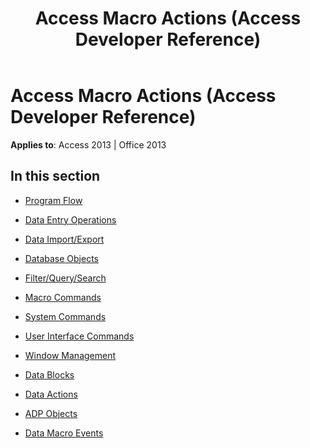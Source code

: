 ﻿---
title: Access Macro Actions (Access Developer Reference)
TOCTitle: Access macro actions
ms:assetid: bea73e66-2fd7-41a0-af62-c246c088a2ea
ms:mtpsurl: https://msdn.microsoft.com/en-us/library/Dn161227(v=office.15)
ms:contentKeyID: 52074194
ms.date: 09/18/2015
mtps_version: v=office.15
---

# Access Macro Actions (Access Developer Reference)


**Applies to**: Access 2013 | Office 2013

## In this section

  - [Program Flow](program-flow.md)

  - [Data Entry Operations](data-entry-operations.md)

  - [Data Import/Export](data-import-export.md)

  - [Database Objects](database-objects.md)

  - [Filter/Query/Search](filter-query-search.md)

  - [Macro Commands](macro-commands.md)

  - [System Commands](system-commands.md)

  - [User Interface Commands](user-interface-commands.md)

  - [Window Management](window-management.md)

  - [Data Blocks](data-blocks.md)

  - [Data Actions](data-actions.md)

  - [ADP Objects](adp-objects.md)

  - [Data Macro Events](data-macro-events.md)

